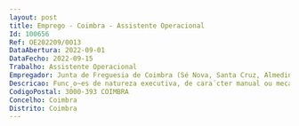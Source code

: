 ```yaml
--- 
layout: post
title: Emprego - Coimbra - Assistente Operacional
Id: 100656
Ref: OE202209/0013
DataAbertura: 2022-09-01
DataFecho: 2022-09-15
Trabalho: Assistente Operacional
Empregador: Junta de Freguesia de Coimbra (Sé Nova, Santa Cruz, Almedina e São Bartolomeu)
Descricao: Func¸o~es de natureza executiva, de cara´cter manual ou meca^nico, enquadradas em diretivas gerais bem definidas e com graus de complexidade varia´veis  Execuc¸a~o de tarefas de apoio elementares, indispensa´veis ao funcionamento dos o´rga~os e servic¸os, podendo comportar esforc¸o fi´sico  Responsabilidade pelos equipamentos sob sua guarda e pela sua correta utilizac¸a~o, procedendo, quando necessa´rio, a` manutenc¸a~o e reparação dos mesmos  Procede à abertura e aterro de sepulturas, ao depósito e ao levantamento dos restos mortais  Cuida do sector do cemitério que lhe está atribuído  Conservação e manutenção da limpeza do cemitério  Prestar informação das solicitações relacionadas com o cemitério  Executar continuamente os trabalhos de conservação dos pavimentos  Assegurar o ponto de escoamento das águas, tendo sempre para esse fim de limpar valetas, desobstruir aquedutos e compor bermas  Remover do pavimento a lama e as imundícies  Conservar as obras de arte limpas de terra, de vegetação ou de quaisquer outros corpos estranhos  Cuidar da conservação e limpeza dos marcos, balizas ou quaisquer outros sinais colocados na via  Conduzir e manobrar viaturas, tratores com ou sem atrelado e ou máquinas agrícolas monitorizadas, operando normalmente numa a´rea restrita  Receber diariamente ordens sobre o servic¸o especi´fico a desempenhar  Verificar, limpar, afinar e lubrificar o equipamento, tendo em vista a sua conservac¸a~o e manutenc¸a~o  Abastecer de combusti´vel as viaturas, registando os factos utilizando para isso os meios ao seu dispor  Proceder a pequenas reparac¸o~es, providenciando, em caso de avarias maiores, o arranjo da viatura que conduz  Proceder a` arrumac¸a~o da viatura no final do servic¸o  Preencher e entregar diariamente no sector de transportes o boletim dia´rio de viatura, mencionando o tipo de servic¸o, quilo´metros efetuados e combusti´vel introduzido  Levar para o local todas as ferramentas necessa´rias ao servic¸o, consoante o tipo de tarefa em que trabalha, na~o devendo deixa´ las abandonadas  Assegurar a utilizac¸a~o do equipamento de protec¸a~o individual e coletiva, de acordo com o estipulado pelos servic¸os de Higiene, Seguranc¸a e Sau´de no trabalho.
CodigoPostal: 3000-393 COIMBRA
Concelho: Coimbra
Distrito: Coimbra
--- 
```

